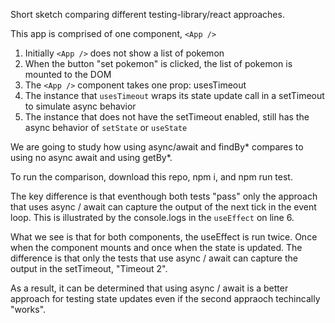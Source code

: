 Short sketch comparing different testing-library/react approaches.

This app is comprised of one component, `<App />`

1. Initially `<App />` does not show a list of pokemon
2. When the button "set pokemon" is clicked, the list of pokemon is mounted to the DOM
3. The `<App />` component takes one prop: usesTimeout
4. The instance that `usesTimeout` wraps its state update call in a setTimeout to simulate async behavior
5. The instance that does not have the setTimeout enabled, still has the async behavior of `setState` or `useState`

We are going to study how using async/await and findBy* compares to using no async await and using getBy*.

To run the comparison, download this repo, npm i, and npm run test.

The key difference is that eventhough both tests "pass" only the approach that uses async / await can capture the output of the next tick in the event loop. This is illustrated by the console.logs in the `useEffect` on line 6.

What we see is that for both components, the useEffect is run twice. Once when the component mounts and once when the state is updated. The difference is that only the tests that use async / await can capture the output in the setTimeout, "Timeout 2".

As a result, it can be determined that using async / await is a better approach for testing state updates even if the second appraoch techincally "works".
